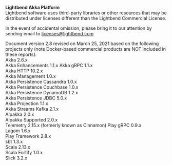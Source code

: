 **Lightbend Akka Platform**			
Lightbend software uses third-party libraries or other resources that may be distributed under licenses different than the Lightbend Commercial License.

In the event of accidental omission, please bring it to our attention by sending email to licenses@lightbend.com

Document version 2.8 revised on March 25, 2021 based on the following projects only (note Docker-based commercial products are NOT included in these reports):									
	Akka 2.6.x								
	Akka Enhancements 1.1.x
	Akka gRPC 1.1.x							
	Akka HTTP 10.2.x							
	Akka Management 1.0.x					
	Akka Persistence Cassandra 1.0.x		
	Akka Persistence Couchbase 1.0.x		
	Akka Persistence DynamoDB 1.2.x		
	Akka Persistence JDBC 5.0.x			
	Akka Projection 1.1.x					
	Akka Streams Kafka 2.1.x				
	Alpakka 2.0.x								
	Alpakka Supported 2.0.x					
	Telemetry 2.15.x (formerly known as Cinnamon)
	Play gRPC 0.9.x							
	Lagom 1.6.x								
	Play Framework 2.8.x					
	sbt 1.3.x								
	Scala 2.13.x								
	Scala Fortify 1.0.x						
	Slick 3.2.x	


